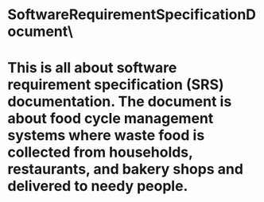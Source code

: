 # SoftwareRequirementSpecificationDocument\
# This is all about software requirement specification (SRS) documentation. The document is about food cycle management systems where waste food is collected from households, restaurants, and bakery shops and delivered to needy people. 
